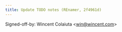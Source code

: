 ```yaml
---
title: Update TODO notes (REnamer, 2f4961d)
---
```


Signed-off-by: Wincent Colaiuta &lt;win@wincent.com&gt;

